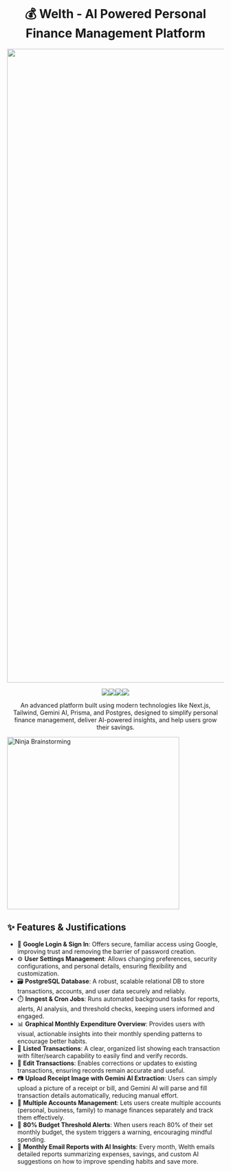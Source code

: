 <h1 align="center">💰 Welth - AI Powered Personal Finance Management Platform</h1>

<p align="center">
  <img width="1470" alt="Screenshot 2024-12-10 at 9 45 45 AM" src="https://github.com/user-attachments/assets/1bc50b85-b421-4122-8ba4-ae68b2b61432">
</p>

<p align="center"><img src="https://img.shields.io/badge/Next.js-13+-black?style=for-the-badge&logo=next.js" /><img src="https://img.shields.io/badge/Tailwind-CSS-blue?style=for-the-badge&logo=tailwindcss" /><img src="https://img.shields.io/badge/Gemini-AI-purple?style=for-the-badge" /><img src="https://img.shields.io/badge/Postgres-DB-336791?style=for-the-badge&logo=postgresql&logoColor=white" /></p>

<p align="center">An advanced platform built using modern technologies like Next.js, Tailwind, Gemini AI, Prisma, and Postgres, designed to simplify personal finance management, deliver AI-powered insights, and help users grow their savings.</p>

<img src="https://media.giphy.com/media/v1.Y2lkPTc5MGI3NjExZzgzdnRudDhpdjJ5MXIxY2QzcGI5Z2MwZzFmMnhvNWhuZzZuZGpueCZlcD12MV9naWZzX3NlYXJjaCZjdD1n/jBOOXxSJfG8kqMxT11/giphy.gif" alt="Ninja Brainstorming" width="400"/>

## ✨ Features & Justifications

- 🔐 **Google Login & Sign In**: Offers secure, familiar access using Google, improving trust and removing the barrier of password creation.
- ⚙️ **User Settings Management**: Allows changing preferences, security configurations, and personal details, ensuring flexibility and customization.
- 🗃️ **PostgreSQL Database**: A robust, scalable relational DB to store transactions, accounts, and user data securely and reliably.
- ⏱️ **Inngest & Cron Jobs**: Runs automated background tasks for reports, alerts, AI analysis, and threshold checks, keeping users informed and engaged.
- 📊 **Graphical Monthly Expenditure Overview**: Provides users with visual, actionable insights into their monthly spending patterns to encourage better habits.
- 📜 **Listed Transactions**: A clear, organized list showing each transaction with filter/search capability to easily find and verify records.
- 📝 **Edit Transactions**: Enables corrections or updates to existing transactions, ensuring records remain accurate and useful.
- 📷 **Upload Receipt Image with Gemini AI Extraction**: Users can simply upload a picture of a receipt or bill, and Gemini AI will parse and fill transaction details automatically, reducing manual effort.
- 👥 **Multiple Accounts Management**: Lets users create multiple accounts (personal, business, family) to manage finances separately and track them effectively.
- 🔔 **80% Budget Threshold Alerts**: When users reach 80% of their set monthly budget, the system triggers a warning, encouraging mindful spending.
- 📧 **Monthly Email Reports with AI Insights**: Every month, Welth emails detailed reports summarizing expenses, savings, and custom AI suggestions on how to improve spending habits and save more.
